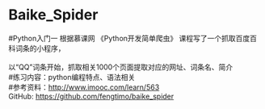 # Baike_Spider
#Python入门一
根据慕课网 《Python开发简单爬虫》 课程写了一个抓取百度百科词条的小程序，</br>    
以“QQ”词条开始，抓取相关1000个页面提取对应的网址、词条名、简介</br>
#练习内容：python编程特点、语法相关</br>
#参考资料：http://www.imooc.com/learn/563</br>
          GitHub: https://github.com/fengtimo/baike_spider</br>
